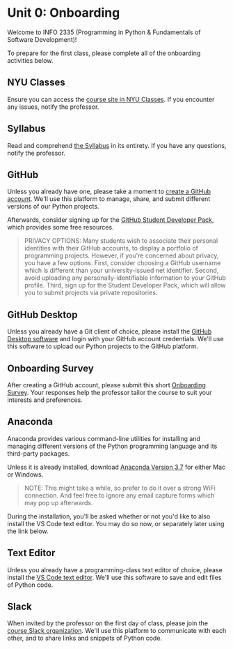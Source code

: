 # Unit 0: Onboarding

Welcome to INFO 2335 (Programming in Python & Fundamentals of Software Development)!

To prepare for the first class, please complete all of the onboarding activities below.

## NYU Classes

Ensure you can access the [course site in NYU Classes](https://newclasses.nyu.edu/portal/site/e7aed58f-c4e8-4fbd-b8ab-40c86414d0ab/). If you encounter any issues, notify the professor.

## Syllabus

Read and comprehend [the Syllabus](/SYLLABUS.pdf) in its entirety. If you have any questions, notify the professor.

## GitHub

Unless you already have one, please take a moment to [create a GitHub account](https://github.com/). We'll use this platform to manage, share, and submit different versions of our Python projects.

Afterwards, consider signing up for the [GitHub Student Developer Pack](https://education.github.com/pack), which provides some free resources.

> PRIVACY OPTIONS: Many students wish to associate their personal identities with their GitHub accounts, to display a portfolio of programming projects. However, if you're concerned about privacy, you have a few options. First, consider choosing a GitHub username which is different than your university-issued net identifier. Second, avoid uploading any personally-identifiable information to your GitHub profile. Third, sign up for the Student Developer Pack, which will allow you to submit projects via private repositories.

## GitHub Desktop

Unless you already have a Git client of choice, please install the [GitHub Desktop software](https://desktop.github.com/) and login with your GitHub account credentials. We'll use this software to upload our Python projects to the GitHub platform.

## Onboarding Survey

After creating a GitHub account, please submit this short [Onboarding Survey](https://forms.gle/aLCFvoVfQkRJmu3z5). Your responses help the professor tailor the course to suit your interests and preferences.

## Anaconda

Anaconda provides various command-line utilities for installing and managing different versions of the Python programming language and its third-party packages.

Unless it is already installed, download [Anaconda Version 3.7](https://www.anaconda.com/download) for either Mac or Windows.

> NOTE: This might take a while, so prefer to do it over a strong WiFi connection. And feel free to ignore any email capture forms which may pop up afterwards.

During the installation, you'll be asked whether or not you'd like to also install the VS Code text editor. You may do so now, or separately later using the link below.

## Text Editor

Unless you already have a programming-class text editor of choice, please install the [VS Code text editor](https://code.visualstudio.com/). We'll use this software to save and edit files of Python code.

## Slack

When invited by the professor on the first day of class, please join the [course Slack organization](https://nyu-info-2335.slack.com/). We'll use this platform to communicate with each other, and to share links and snippets of Python code.
